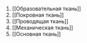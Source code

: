 1. [[Образовательная ткань]]
2. [[Покровная ткань]]
3. [[Проводящая ткань]]
4. [[Механическая ткань]]
5. [[Основная ткань]]
